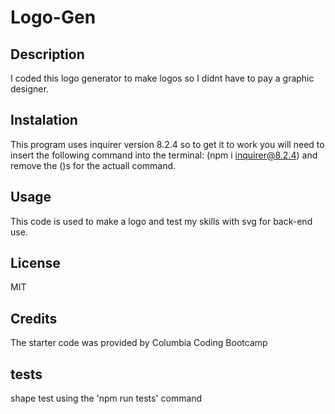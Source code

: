 # Logo-Gen


## Description

I coded this logo generator to make logos so I didnt have to pay a graphic designer.

 ## Instalation

 This program uses inquirer version 8.2.4 so to get it to work you will need to insert the following command into the terminal: 
 (npm i inquirer@8.2.4) and remove the ()s for the actuall command.

 ## Usage
 This code is used to make a logo and test my skills with svg for back-end use.

## License 
  MIT

 ## Credits

 The starter code was provided by Columbia Coding Bootcamp

 ## tests
  shape test using the 'npm run tests' command